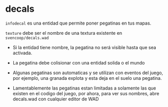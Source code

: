 # decals

``infodecal`` es una entidad que permite poner pegatinas en tus mapas.

``texture`` debe ser el nombre de una textura existente en ``svencoop/decals.wad``

- Si la entidad tiene nombre, la pegatina no será visible hasta que sea activada.

- La pegatina debe colisionar con una entidad solida o el mundo

- Algunas pegatinas son automaticas y se utilizan con eventos del juego, por ejemplo, una granada explota y esta deja en el suelo una pegatina.

- Lamentablemente las pegatinas estan limitadas a solamente las que existen en el codigo del juego, por ahora, para ver sus nombres, abre decals.wad con cualquier editor de WAD